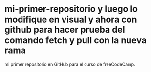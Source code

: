 # mi-primer-repositorio y luego lo modifique en visual y ahora con github para hacer prueba del comando fetch y pull con la nueva rama
mi primer repositorio en GitHub para el curso de freeCodeCamp.
